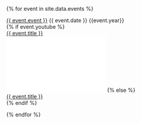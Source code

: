 ---
---

{% for event in site.data.events %}

<div class="eventsoddeven">
<div class="itemtxt"><a href="{{event.url}}">{{ event.event }}</a>
    {{ event.date }} {{event.year}}  
</div>
    {% if event.youtube %}
<div class="itemtxt"><a href="{{ event.youtube }}">{{ event.title }}</a></div>
<iframe class="itemvid" width="262.5" height="147.75" src="{{ event.embed }}" frameborder="0" allow="accelerometer; clipboard-write; encrypted-media; gyroscope; picture-in-picture" allowfullscreen></iframe>
    {% else %}
<div class="itemtxt"><a href="{{ event.url }}">{{ event.title }}</a></div>
    {% endif %}
</div>

{% endfor %}